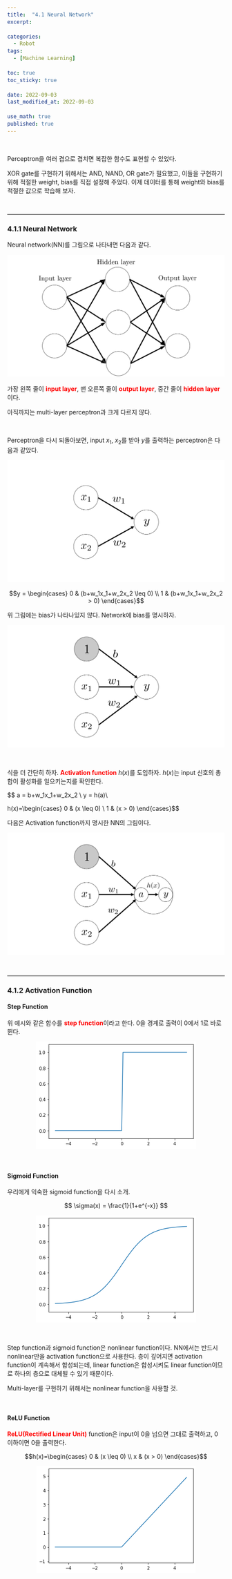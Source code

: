 ```yaml
---
title:  "4.1 Neural Network"
excerpt: 

categories:
  - Robot
tags:
  - [Machine Learning]

toc: true
toc_sticky: true
 
date: 2022-09-03
last_modified_at: 2022-09-03

use_math: true
published: true
---
```


<br>

Perceptron을 여러 겹으로 겹치면 복잡한 함수도 표현할 수 있었다.

XOR gate를 구현하기 위해서는 AND, NAND, OR gate가 필요했고, 이들을 구현하기 위해 적절한 weight, bias를 직접 설정해 주었다. 이제 데이터를 통해 weight와 bias를 적절한 값으로 학습해 보자.

<br>

***

### 4.1.1 Neural Network

Neural network(NN)를 그림으로 나타내면 다음과 같다.

<p align="center"><img src="/assets/image/machine_learning/ml/ch4/220903_7.svg" width="" height="" title="" alt=""><br/></p>

가장 왼쪽 줄이 <span style="color:red">**input layer**</span>, 맨 오른쪽 줄이 <span style="color:red">**output layer**</span>, 중간 줄이 <span style="color:red">**hidden layer**</span>이다.

아직까지는 multi-layer perceptron과 크게 다르지 않다.

<br>

Perceptron을 다시 되돌아보면, input $x_1$, $x_2$를 받아 $y$를 출력하는 perceptron은 다음과 같았다.

<p align="center"><img src="/assets/image/machine_learning/ml/ch3/220903_2.svg" width="" height="" title="" alt=""><br/></p>

$$y = \begin{cases}
0 & (b+w_1x_1+w_2x_2 \leq 0) \\
1 & (b+w_1x_1+w_2x_2 > 0)
\end{cases}$$

위 그림에는 bias가 나타나있지 않다. Network에 bias를 명시하자.

<p align="center"><img src="/assets/image/machine_learning/ml/ch4/220903_8.svg" width="" height="" title="" alt=""><br/></p>

<br>

식을 더 간단히 하자. <span style="color:red">**Activation function**</span> $h(x)$를 도입하자. $h(x)$는 input 신호의 총합이 활성화를 일으키는지를 확인한다.

$$
a = b+w_1x_1+w_2x_2 \\
y = h(a)\\

h(x)=\begin{cases}
0 & (x \leq 0) \\
1 & (x > 0)
\end{cases}$$

다음은 Activation function까지 명시한 NN의 그림이다.

<p align="center"><img src="/assets/image/machine_learning/ml/ch4/220903_9.svg" width="" height="" title="" alt=""><br/></p>

<br>

***

### 4.1.2 Activation Function

#### Step Function

위 예시와 같은 함수를 <span style="color:red">**step function**</span>이라고 한다. 0을 경계로 출력이 0에서 1로 바로 뛴다.

<script src="https://gist.github.com/younghwanJoo1608/cd0e6a2c0cd6426ffde6df33e67720f0.js"></script>

<p align="center"><img src="/assets/image/machine_learning/ml/ch4/220903_10.png" width="" height="" title="" alt=""><br/></p>

<br>

#### Sigmoid Function

우리에게 익숙한 sigmoid function을 다시 소개.

$$ \sigma(x) = \frac{1}{1+e^{-x}} $$

<script src="https://gist.github.com/younghwanJoo1608/eb24e94b6dac36cf1c3d69b27ba7b89c.js"></script>

<p align="center"><img src="/assets/image/machine_learning/ml/ch4/220903_11.png" width="" height="" title="" alt=""><br/></p>

<br>

Step function과 sigmoid function은 nonlinear function이다. NN에서는 반드시 nonlinear만을 activation function으로 사용한다. 층이 깊어지면 activation function이 계속해서 합성되는데, linear function은 합성시켜도 linear function이므로 하나의 층으로 대체될 수 있기 때문이다.

Multi-layer를 구현하기 위해서는 nonlinear function을 사용할 것.

<br>

#### ReLU Function

<span style="color:red">**ReLU(Rectified Linear Unit)**</span> function은 input이 0을 넘으면 그대로 출력하고, 0 이하이면 0을 출력한다.

$$h(x)=\begin{cases}
0 & (x \leq 0) \\
x & (x > 0)
\end{cases}$$

<script src="https://gist.github.com/younghwanJoo1608/372dd8218ed84435d0288ade7f816f75.js"></script>

<p align="center"><img src="/assets/image/machine_learning/ml/ch4/220903_12.png" width="" height="" title="" alt=""><br/></p>
